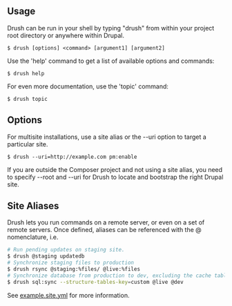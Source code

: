 Usage
-----------

Drush can be run in your shell by typing "drush" from within your project root directory or anywhere within Drupal.

    $ drush [options] <command> [argument1] [argument2]

Use the 'help' command to get a list of available options and commands:

    $ drush help

For even more documentation, use the 'topic' command:

    $ drush topic

Options
-----------

For multisite installations, use a site alias or the --uri option to target a particular site.

    $ drush --uri=http://example.com pm:enable
    
If you are outside the Composer project and not using a site alias, you need to specify --root and --uri for Drush to locate and bootstrap the right Drupal site.

Site Aliases
------------

Drush lets you run commands on a remote server, or even on a set of remote
servers.  Once defined, aliases can be referenced with the @ nomenclature, i.e.

```bash
# Run pending updates on staging site.
$ drush @staging updatedb
# Synchronize staging files to production
$ drush rsync @staging:%files/ @live:%files
# Synchronize database from production to dev, excluding the cache table
$ drush sql:sync --structure-tables-key=custom @live @dev
```

See [example.site.yml](https://raw.githubusercontent.com/drush-ops/drush/master/examples/example.site.yml) for more information.

